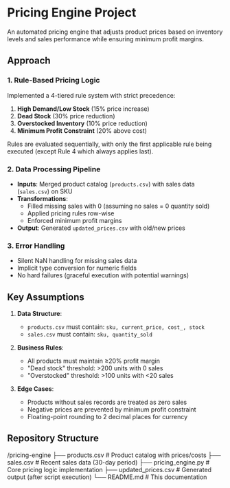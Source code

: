 # Pricing Engine Project

An automated pricing engine that adjusts product prices based on inventory levels and sales performance while ensuring minimum profit margins.

## Approach

### 1. Rule-Based Pricing Logic
Implemented a 4-tiered rule system with strict precedence:
1. **High Demand/Low Stock** (15% price increase)
2. **Dead Stock** (30% price reduction)
3. **Overstocked Inventory** (10% price reduction)
4. **Minimum Profit Constraint** (20% above cost)

Rules are evaluated sequentially, with only the first applicable rule being executed (except Rule 4 which always applies last).

### 2. Data Processing Pipeline
- **Inputs**: Merged product catalog (`products.csv`) with sales data (`sales.csv`) on SKU
- **Transformations**:
  - Filled missing sales with 0 (assuming no sales = 0 quantity sold)
  - Applied pricing rules row-wise
  - Enforced minimum profit margins
- **Output**: Generated `updated_prices.csv` with old/new prices

### 3. Error Handling
- Silent NaN handling for missing sales data
- Implicit type conversion for numeric fields
- No hard failures (graceful execution with potential warnings)

## Key Assumptions

1. **Data Structure**:
   - `products.csv` must contain: `sku, current_price, cost_, stock`
   - `sales.csv` must contain: `sku, quantity_sold`

2. **Business Rules**:
   - All products must maintain ≥20% profit margin
   - "Dead stock" threshold: >200 units with 0 sales
   - "Overstocked" threshold: >100 units with <20 sales

3. **Edge Cases**:
   - Products without sales records are treated as zero sales
   - Negative prices are prevented by minimum profit constraint
   - Floating-point rounding to 2 decimal places for currency

## Repository Structure
/pricing-engine
├── products.csv # Product catalog with prices/costs 
├── sales.csv # Recent sales data (30-day period) 
├── pricing_engine.py # Core pricing logic implementation 
├── updated_prices.csv # Generated output (after script execution) 
└── README.md # This documentation 

